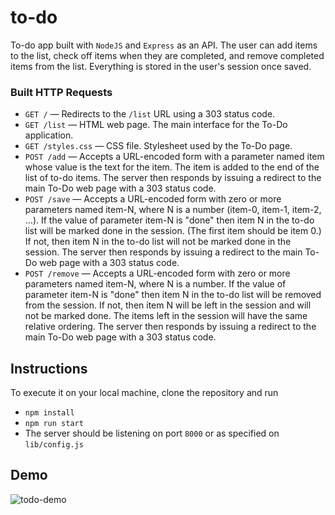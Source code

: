 # to-do
To-do app built with `NodeJS` and `Express` as an API. The user can add items to the list, check off items when they are completed, and remove completed items from the list. Everything is stored in the user's session once saved.

### Built HTTP Requests

- `GET /` — Redirects to the `/list` URL using a 303 status code.
- `GET /list` — HTML web page. The main interface for the To-Do application.
- `GET /styles.css` — CSS file. Stylesheet used by the To-Do page.
- `POST /add` — Accepts a URL-encoded form with a parameter named item whose value is the text for the item. The item is added to the end of the list of to-do items. The server then responds by issuing a redirect to the main To-Do web page with a 303 status code.
- `POST /save` — Accepts a URL-encoded form with zero or more parameters named item-N, where N is a number (item-0, item-1, item-2, …). If the value of parameter item-N is "done" then item N in the to-do list will be marked done in the session. (The first item should be item 0.) If not, then item N in the to-do list will not be marked done in the session. The server then responds by issuing a redirect to the main To-Do web page with a 303 status code.
- `POST /remove` — Accepts a URL-encoded form with zero or more parameters named item-N, where N is a number. If the value of parameter item-N is "done" then item N in the to-do list will be removed from the session. If not, then item N will be left in the session and will not be marked done. The items left in the session will have the same relative ordering. The server then responds by issuing a redirect to the main To-Do web page with a 303 status code.

## Instructions
To execute it on your local machine, clone the repository and run
- `npm install` 
- `npm run start`
- The server should be listening on port `8000` or as specified on `lib/config.js`

## Demo
![todo-demo](https://user-images.githubusercontent.com/83131937/172984915-1a088940-caef-4aa8-8216-31977158c090.gif)
